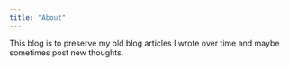```yaml
---
title: "About"
---
```


This blog is to preserve my old blog articles I wrote over time and maybe sometimes post new thoughts.
